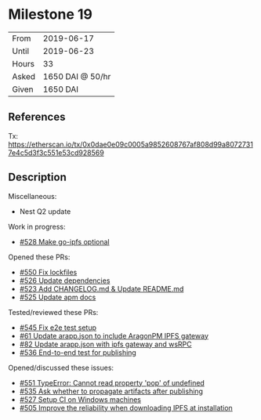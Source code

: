 # Milestone 19

|       |                  |
| ----- | ---------------- |
| From  | 2019-06-17       |
| Until | 2019-06-23       |
| Hours | 33               |
| Asked | 1650 DAI @ 50/hr |
| Given | 1650 DAI         |

## References

Tx: <https://etherscan.io/tx/0x0dae0e09c0005a9852608767af808d99a80727317e4c5d3f3c551e53cd928569>

## Description

Miscellaneous:

- Nest Q2 update

Work in progress:

- [#528 Make go-ipfs optional](https://github.com/aragon/aragon-cli/pull/528)

Opened these PRs:

- [#550 Fix lockfiles](https://github.com/aragon/aragon-cli/pull/550)
- [#526 Update dependencies](https://github.com/aragon/aragon-cli/pull/526)
- [#523 Add CHANGELOG.md & Update README.md](https://github.com/aragon/aragon-cli/pull/523)
- [#525 Update apm docs](https://github.com/aragon/aragon-cli/pull/525)

Tested/reviewed these PRs:

- [#545 Fix e2e test setup](https://github.com/aragon/aragon-cli/pull/545)
- [#61 Update arapp.json to include AragonPM IPFS gateway](https://github.com/aragon/aragon-react-boilerplate/pull/61)
- [#82 Update arapp.json with ipfs gateway and wsRPC](https://github.com/aragon/dao-kits/pull/82)
- [#536 End-to-end test for publishing](https://github.com/aragon/aragon-cli/issues/536)

Opened/discussed these issues:

- [#551 TypeError: Cannot read property 'pop' of undefined](https://github.com/aragon/aragon-cli/issues/551)
- [#535 Ask whether to propagate artifacts after publishing](https://github.com/aragon/aragon-cli/issues/535)
- [#527 Setup CI on Windows machines](https://github.com/aragon/aragon-cli/issues/527)
- [#505 Improve the reliability when downloading IPFS at installation](https://github.com/aragon/aragon-cli/issues/505)
